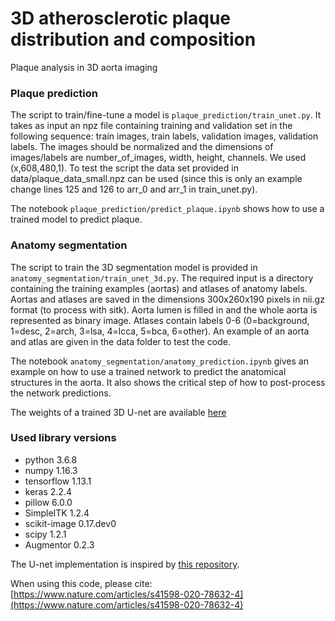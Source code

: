 # 3D atherosclerotic plaque distribution and composition
Plaque analysis in 3D aorta imaging

### Plaque prediction

The script to train/fine-tune a model is `plaque_prediction/train_unet.py`. It takes as input an npz file containing training and validation set in the following sequence: train images, train labels, validation images, validation labels. The images should be normalized and the dimensions of images/labels are number_of_images, width, height, channels. We used (x,608,480,1). To test the script the data set provided in data/plaque_data_small.npz can be used (since this is only an example change lines 125 and 126 to arr_0 and arr_1 in train_unet.py).

The notebook `plaque_prediction/predict_plaque.ipynb` shows how to use a trained model to predict plaque.

### Anatomy segmentation

The script to train the 3D segmentation model is provided in `anatomy_segmentation/train_unet_3d.py`. The required input is a directory containing the training examples (aortas) and atlases of anatomy labels. Aortas and atlases are saved in the dimensions 300x260x190 pixels in nii.gz format (to process with sitk). Aorta lumen is filled in and the whole aorta is represented as binary image. Atlases contain labels 0-6 (0=background, 1=desc, 2=arch, 3=lsa, 4=lcca, 5=bca, 6=other). An example of an aorta and atlas are given in the data folder to test the code.

The notebook `anatomy_segmentation/anatomy_prediction.ipynb` gives an example on how to use a trained network to predict the anatomical structures in the aorta. It also shows the critical step of how to post-process the network predictions.

The weights of a trained 3D U-net are available [here](https://drive.google.com/file/d/1we2AUBz2tsk52HQd29v6Ue1CZEe8eGEi/view?usp=sharing)  
### Used library versions
* python 3.6.8
* numpy 1.16.3
* tensorflow 1.13.1
* keras 2.2.4
* pillow 6.0.0
* SimpleITK 1.2.4
* scikit-image 0.17.dev0
* scipy 1.2.1
* Augmentor 0.2.3

The U-net implementation is inspired by [this repository](https://github.com/shibuiwilliam/Keras_Autoencoder).

When using this code, please cite: [https://www.nature.com/articles/s41598-020-78632-4](https://www.nature.com/articles/s41598-020-78632-4)
